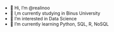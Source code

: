 - 👋 Hi, I’m @realinoo
- 📖 I,m currently studying in Binus University
- 👀 I’m interested in Data Science
- 🌱 I’m currently learning Python, SQL, R, NoSQL

<!---
realinoo/realinoo is a ✨ special ✨ repository because its `README.md` (this file) appears on your GitHub profile.
You can click the Preview link to take a look at your changes.
--->
